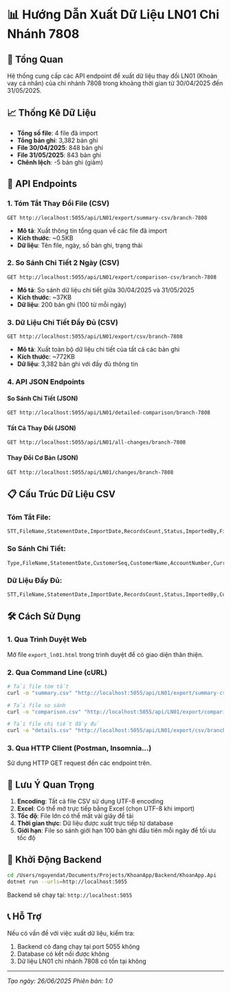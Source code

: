 # 📊 Hướng Dẫn Xuất Dữ Liệu LN01 Chi Nhánh 7808

## 🎯 Tổng Quan

Hệ thống cung cấp các API endpoint để xuất dữ liệu thay đổi LN01 (Khoản vay cá nhân) của chi nhánh 7808 trong khoảng thời gian từ 30/04/2025 đến 31/05/2025.

## 📈 Thống Kê Dữ Liệu

- **Tổng số file**: 4 file đã import
- **Tổng bản ghi**: 3,382 bản ghi
- **File 30/04/2025**: 848 bản ghi
- **File 31/05/2025**: 843 bản ghi
- **Chênh lệch**: -5 bản ghi (giảm)

## 🔗 API Endpoints

### 1. Tóm Tắt Thay Đổi File (CSV)

```
GET http://localhost:5055/api/LN01/export/summary-csv/branch-7808
```

- **Mô tả**: Xuất thông tin tổng quan về các file đã import
- **Kích thước**: ~0.5KB
- **Dữ liệu**: Tên file, ngày, số bản ghi, trạng thái

### 2. So Sánh Chi Tiết 2 Ngày (CSV)

```
GET http://localhost:5055/api/LN01/export/comparison-csv/branch-7808
```

- **Mô tả**: So sánh dữ liệu chi tiết giữa 30/04/2025 và 31/05/2025
- **Kích thước**: ~37KB
- **Dữ liệu**: 200 bản ghi (100 từ mỗi ngày)

### 3. Dữ Liệu Chi Tiết Đầy Đủ (CSV)

```
GET http://localhost:5055/api/LN01/export/csv/branch-7808
```

- **Mô tả**: Xuất toàn bộ dữ liệu chi tiết của tất cả các bản ghi
- **Kích thước**: ~772KB
- **Dữ liệu**: 3,382 bản ghi với đầy đủ thông tin

### 4. API JSON Endpoints

#### So Sánh Chi Tiết (JSON)

```
GET http://localhost:5055/api/LN01/detailed-comparison/branch-7808
```

#### Tất Cả Thay Đổi (JSON)

```
GET http://localhost:5055/api/LN01/all-changes/branch-7808
```

#### Thay Đổi Cơ Bản (JSON)

```
GET http://localhost:5055/api/LN01/changes/branch-7808
```

## 📋 Cấu Trúc Dữ Liệu CSV

### Tóm Tắt File:

```csv
STT,FileName,StatementDate,ImportDate,RecordsCount,Status,ImportedBy,FileType,Category,Notes
```

### So Sánh Chi Tiết:

```csv
Type,FileName,StatementDate,CustomerSeq,CustomerName,AccountNumber,Currency,DebtAmount,LoanType,InterestRate,OfficerName,Province,District,LastRepayDate
```

### Dữ Liệu Đầy Đủ:

```csv
STT,FileName,StatementDate,ImportDate,RecordsCount,Status,ImportedBy,CustomerSeq,CustomerName,AccountNumber,Currency,DebtAmount,LoanType,InterestRate,OfficerName,NextRepayDate,Province,District,LastRepayDate
```

## 🛠️ Cách Sử Dụng

### 1. Qua Trình Duyệt Web

Mở file `export_ln01.html` trong trình duyệt để có giao diện thân thiện.

### 2. Qua Command Line (cURL)

```bash
# Tải file tóm tắt
curl -o "summary.csv" "http://localhost:5055/api/LN01/export/summary-csv/branch-7808"

# Tải file so sánh
curl -o "comparison.csv" "http://localhost:5055/api/LN01/export/comparison-csv/branch-7808"

# Tải file chi tiết đầy đủ
curl -o "details.csv" "http://localhost:5055/api/LN01/export/csv/branch-7808"
```

### 3. Qua HTTP Client (Postman, Insomnia...)

Sử dụng HTTP GET request đến các endpoint trên.

## 📝 Lưu Ý Quan Trọng

1. **Encoding**: Tất cả file CSV sử dụng UTF-8 encoding
2. **Excel**: Có thể mở trực tiếp bằng Excel (chọn UTF-8 khi import)
3. **Tốc độ**: File lớn có thể mất vài giây để tải
4. **Thời gian thực**: Dữ liệu được xuất trực tiếp từ database
5. **Giới hạn**: File so sánh giới hạn 100 bản ghi đầu tiên mỗi ngày để tối ưu tốc độ

## 🔧 Khởi Động Backend

```bash
cd /Users/nguyendat/Documents/Projects/KhoanApp/Backend/KhoanApp.Api
dotnet run --urls=http://localhost:5055
```

Backend sẽ chạy tại: `http://localhost:5055`

## 📞 Hỗ Trợ

Nếu có vấn đề với việc xuất dữ liệu, kiểm tra:

1. Backend có đang chạy tại port 5055 không
2. Database có kết nối được không
3. Dữ liệu LN01 chi nhánh 7808 có tồn tại không

---

_Tạo ngày: 26/06/2025_
_Phiên bản: 1.0_
